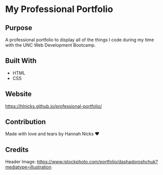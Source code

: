 # My Professional Portfolio

## Purpose
A professional portfolio to display all of the things I code during my time with the UNC Web Development Bootcamp.


## Built With
* HTML
* CSS


## Website
https://hlnicks.github.io/professional-portfolio/


## Contribution
Made with love and tears by Hannah Nicks ❤️ 


## Credits
Header Image: https://www.istockphoto.com/portfolio/dashadoroshchuk?mediatype=illustration